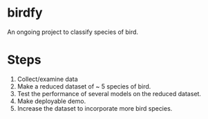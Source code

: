 # birdfy
An ongoing project to classify species of bird. 

# Steps
1. Collect/examine data
2. Make a reduced dataset of ~ 5 species of bird. 
3. Test the performance of several models on the reduced dataset.
4. Make deployable demo.
5. Increase the dataset to incorporate more bird species.
